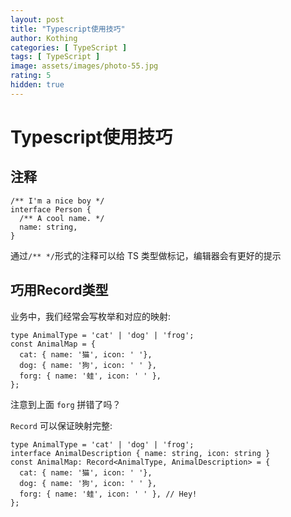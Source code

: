 ```yaml
---
layout: post
title: "Typescript使用技巧"
author: Kothing
categories: [ TypeScript ]
tags: [ TypeScript ]
image: assets/images/photo-55.jpg
rating: 5
hidden: true
---
```


# Typescript使用技巧

## 注释
```
/** I'm a nice boy */
interface Person {
  /** A cool name. */
  name: string,
}
```
通过`/** */`形式的注释可以给 TS 类型做标记，编辑器会有更好的提示

## 巧用Record类型
业务中，我们经常会写枚举和对应的映射:
```
type AnimalType = 'cat' | 'dog' | 'frog';
const AnimalMap = {
  cat: { name: '猫', icon: ' '},
  dog: { name: '狗', icon: ' ' },
  forg: { name: '蛙', icon: ' ' },
};
```
注意到上面 `forg` 拼错了吗？

`Record` 可以保证映射完整:
```
type AnimalType = 'cat' | 'dog' | 'frog';
interface AnimalDescription { name: string, icon: string }
const AnimalMap: Record<AnimalType, AnimalDescription> = {
  cat: { name: '猫', icon: ' '},
  dog: { name: '狗', icon: ' ' },
  forg: { name: '蛙', icon: ' ' }, // Hey!
};
```
